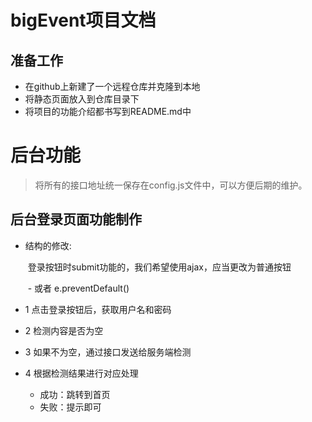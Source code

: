 # bigEvent项目文档

## 准备工作

- 在github上新建了一个远程仓库并克隆到本地
- 将静态页面放入到仓库目录下
- 将项目的功能介绍都书写到README.md中



# 后台功能

> 将所有的接口地址统一保存在config.js文件中，可以方便后期的维护。

## 后台登录页面功能制作

- 结构的修改:

  ​        登录按钮时submit功能的，我们希望使用ajax，应当更改为普通按钮

  ​          \- 或者 e.preventDefault()

- 1 点击登录按钮后，获取用户名和密码

- 2 检测内容是否为空

- 3 如果不为空，通过接口发送给服务端检测

- 4 根据检测结果进行对应处理

  - 成功：跳转到首页
  - 失败：提示即可

